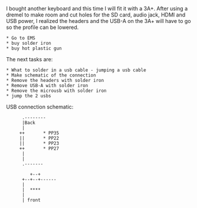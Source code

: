 I bought another keyboard and this time I will fit it with a 3A+. After using a
dremel to make room and cut holes for the SD card, audio jack, HDMI and USB
power, I realized the headers and the USB-A on the 3A+ will have to go so the
profile can be lowered.

    * Go to EMS
    * buy solder iron
    * buy hot plastic gun

The next tasks are:

    * What to solder in a usb cable - jumping a usb cable
    * Make schematic of the connection
    * Remove the headers with solder iron
    * Remove USB-A with solder iron
    * Remove the microusb with solder iron
    * jump the 2 usbs

USB connection schematic:


          .--------
          |Back
          |
         ++       * PP35
         ||       * PP22
         ||       * PP23
         ++       * PP27
          |
          |
          .-------

             +--+
          +--+--+------
          |
          |  ****
          |
          | front
